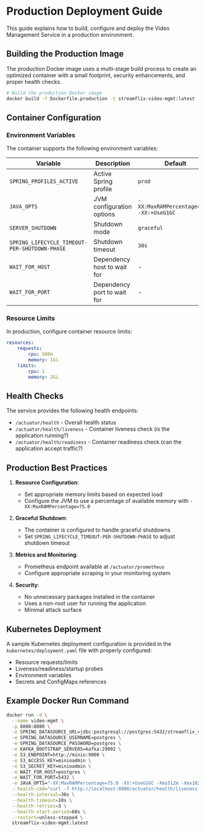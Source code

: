 # Production Deployment Guide

This guide explains how to build, configure and deploy the Video Management Service in a production environment.

## Building the Production Image

The production Docker image uses a multi-stage build process to create an optimized container with a small footprint, security enhancements, and proper health checks.

```bash
# Build the production Docker image
docker build -f Dockerfile.production -t streamflix-video-mgmt:latest .
```

## Container Configuration

### Environment Variables

The container supports the following environment variables:

| Variable                                      | Description                 | Default                                  |
| --------------------------------------------- | --------------------------- | ---------------------------------------- |
| `SPRING_PROFILES_ACTIVE`                      | Active Spring profile       | `prod`                                   |
| `JAVA_OPTS`                                   | JVM configuration options   | `-XX:MaxRAMPercentage=75.0 -XX:+UseG1GC` |
| `SERVER_SHUTDOWN`                             | Shutdown mode               | `graceful`                               |
| `SPRING_LIFECYCLE_TIMEOUT-PER-SHUTDOWN-PHASE` | Shutdown timeout            | `30s`                                    |
| `WAIT_FOR_HOST`                               | Dependency host to wait for | -                                        |
| `WAIT_FOR_PORT`                               | Dependency port to wait for | -                                        |

### Resource Limits

In production, configure container resource limits:

```yaml
resources:
    requests:
        cpu: 500m
        memory: 1Gi
    limits:
        cpu: 1
        memory: 2Gi
```

## Health Checks

The service provides the following health endpoints:

-   `/actuator/health` - Overall health status
-   `/actuator/health/liveness` - Container liveness check (is the application running?)
-   `/actuator/health/readiness` - Container readiness check (can the application accept traffic?)

## Production Best Practices

1. **Resource Configuration**:

    - Set appropriate memory limits based on expected load
    - Configure the JVM to use a percentage of available memory with `-XX:MaxRAMPercentage=75.0`

2. **Graceful Shutdown**:

    - The container is configured to handle graceful shutdowns
    - Set `SPRING_LIFECYCLE_TIMEOUT-PER-SHUTDOWN-PHASE` to adjust shutdown timeout

3. **Metrics and Monitoring**:

    - Prometheus endpoint available at `/actuator/prometheus`
    - Configure appropriate scraping in your monitoring system

4. **Security**:
    - No unnecessary packages installed in the container
    - Uses a non-root user for running the application
    - Minimal attack surface

## Kubernetes Deployment

A sample Kubernetes deployment configuration is provided in the `kubernetes/deployment.yaml` file with properly configured:

-   Resource requests/limits
-   Liveness/readiness/startup probes
-   Environment variables
-   Secrets and ConfigMaps references

## Example Docker Run Command

```bash
docker run -d \
  --name video-mgmt \
  -p 8080:8080 \
  -e SPRING_DATASOURCE_URL=jdbc:postgresql://postgres:5432/streamflix_videos \
  -e SPRING_DATASOURCE_USERNAME=postgres \
  -e SPRING_DATASOURCE_PASSWORD=postgres \
  -e KAFKA_BOOTSTRAP_SERVERS=kafka:29092 \
  -e S3_ENDPOINT=http://minio:9000 \
  -e S3_ACCESS_KEY=minioadmin \
  -e S3_SECRET_KEY=minioadmin \
  -e WAIT_FOR_HOST=postgres \
  -e WAIT_FOR_PORT=5432 \
  -e JAVA_OPTS="-XX:MaxRAMPercentage=75.0 -XX:+UseG1GC -Xms512m -Xmx1024m" \
  --health-cmd="curl -f http://localhost:8080/actuator/health/liveness || exit 1" \
  --health-interval=30s \
  --health-timeout=10s \
  --health-retries=3 \
  --health-start-period=60s \
  --restart=unless-stopped \
  streamflix-video-mgmt:latest
```
